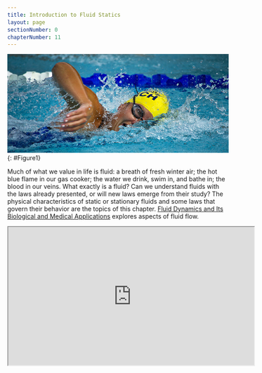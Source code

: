 ```yaml
---
title: Introduction to Fluid Statics
layout: page
sectionNumber: 0
chapterNumber: 11
---
```


![A swimmer in a pool doing the backstroke.](../resources/Figure_11_00_01.jpg "The fluid essential to all life has a beauty of its own. It also helps support the weight of this swimmer. (credit: Terren, Wikimedia Commons)")
{: #Figure1}

Much of what we value in life is fluid: a breath of fresh winter air; the hot
blue flame in our gas cooker; the water we drink, swim in, and bathe in; the
blood in our veins. What exactly is a fluid? Can we understand fluids with the
laws already presented, or will new laws emerge from their study? The physical
characteristics of static or stationary fluids and some laws that govern their
behavior are the topics of this
chapter. [Fluid Dynamics and Its Biological and Medical Applications](../contents/ch12FluidDynamicsAndItsBiologicalApplications)
explores aspects of fluid flow.

<div class="note" data-label="Video" markdown="1">
<iframe width="560" height="315" src="https://www.youtube.com/embed/iShUultAD9M"  allow="accelerometer; autoplay; clipboard-write; encrypted-media; gyroscope; picture-in-picture" allowfullscreen></iframe>
</div>
